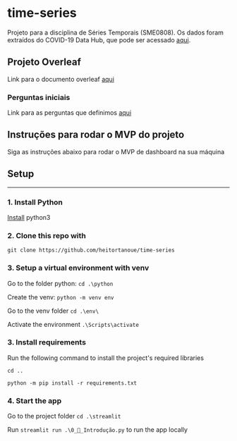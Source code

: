 # time-series

Projeto para a disciplina de Séries Temporais (SME0808). Os dados foram extraídos do COVID-19 Data Hub, que pode ser acessado [aqui](https://covid19datahub.io/).

## Projeto Overleaf
Link para o documento overleaf [aqui](https://www.overleaf.com/project/64e78ba37aa9b5fdc1d32924)

### Perguntas iniciais
Link para as perguntas que definimos [aqui](https://docs.google.com/document/d/1v93sjYmrPYgMzPrnQ7Q3mDkyt3Dhk47OS50PK2EPxwc/edit)

## Instruções para rodar o MVP do projeto

Siga as instruções abaixo para rodar o MVP de dashboard na sua máquina

## Setup
---

### 1. **Install Python**
  [Install](https://www.python.org/downloads/) python3

### 2. **Clone this repo with**
`git clone https://github.com/heitortanoue/time-series`

### 3. **Setup a virtual environment with venv**
   Go to the folder python: `cd .\python`

   Create the venv: `python -m venv env`

   Go to the venv folder `cd .\env\`

   Activate the environment `.\Scripts\activate`

### 3. **Install requirements**

Run the following command to install the project's required libraries

`cd ..`

`python -m pip install -r requirements.txt`

### 4. **Start the app**

Go to the project folder `cd .\streamlit`

Run `streamlit run .\0_👋_Introdução.py` to run the app locally